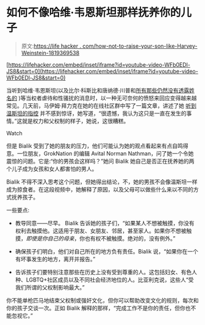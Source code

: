 # 如何不像哈维·韦恩斯坦那样抚养你的儿子

> 原文:[https://life hacker . com/how-not-to-raise-your-son-like-Harvey-Weinstein-1819369538](https://lifehacker.com/how-not-to-raise-your-son-like-harvey-weinstein-1819369538)

 [https://lifehacker.com/embed/inset/iframe?id=youtube-video-WFb0EDl-JS8&start=0](https://lifehacker.com/embed/inset/iframe?id=youtube-video-WFb0EDl-JS8&start=0) 

当听到哈维·韦恩斯坦(以及比尔·科斯比和唐纳德·川普和[所有那些仍然没有透露姓名的](https://www.washingtonpost.com/news/arts-and-entertainment/wp/2017/10/09/will-harvey-weinsteins-downfall-change-hollywoods-culture-of-silence-around-sexual-abuse/?utm_term=.f705515ffe94) )等当权者虐待和性骚扰的消息时，以一种无可奈何的愤怒来回应变得越来越常见。几天前，马伊姆·拜力克在她的在线社区群中写了一篇文章，讲述了她 [听到温斯坦的指控](http://groknation.com/hollywood/not-surprised-harvey-weinstein-heres/) 并不感到惊讶，她写道，“很遗憾，我认为这只是一直在发生的事情。”这就是权力和父权制的样子，她说，这很糟糕。

Watch

但是 Bialik 受到了她的朋友的压力，他们可能认为她的观点看起来有点自鸣得意。一位朋友，GrokNation 的编辑 Avital Norman Nathman，问了她一个令她震惊的问题。它是:“你的男孩会这样吗？”她问 Bialik 她自己是否正在抚养她的两个儿子成为女孩和女人都害怕的男人。

Bialik 不得不深入思考这个问题，但她得出结论，不，她的男孩不会像温斯坦一样成为掠食者。在这段视频中，她解释了原因，以及父母可以做些什么来以不同的方式抚养孩子。

一些要点:

*   教导同意——尽早。 Bialik 告诉她的孩子们，“如果某人不想被触摸，你没有权利去触摸他。这适用于朋友、女朋友、邻居，甚至家人。如果你不想被触摸，*即使是你自己的母亲*，你也有权不被触摸。绝对的，没有例外。”

*   确保孩子们明白，他们对自己所在的地方负有责任。Bialik 说，“如果你在一个有坏事发生的地方，离开并报告。”
*   告诉孩子们要特别注意那些在历史上没有受到尊重的人。这包括妇女、有色人种、LGBTQ+社区成员以及不同社会经济地位的人。比亚利克说，这些人“受我们所谓的父权制影响最大。”

你不能单枪匹马地结束父权制或强奸文化，但你可以帮助改变文化的规则，每次和你的孩子交谈一次。正如 Bialik 解释的那样，“完成工作不是你的责任，但你也不能忽视它。”